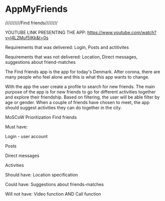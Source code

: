 # AppMyFriends

//////////Find friends////////

YOUTUBE LINK PRESENTING THE APP:
https://www.youtube.com/watch?v=l4L2Muf5IKk&t=0s 

Requirements that was delivered: Login, Posts and actitivites

Requirements that was not delivered: Location, Direct messages, suggestions about friend-matches



The Find friends app is the app for today's Denmark. After corona, there are many people who feel alone and this is what this app wants to change.

With the app the user create a profile to search for new friends. The main purpose of the app is for new friends to go for different activities together and explore their friendship. Based on filtering, the user will be able filter by age or gender. When a couple of friends have chosen to meet, the app should suggest activities they can do together in the city.



MoSCoW Prioritization Find friends

Must have:

Login - user account

Posts 

Direct messages

Activities 

	
Should have: Location specification

Could have: Suggestions about friends-matches 

Will not have: Video function AND Call function
